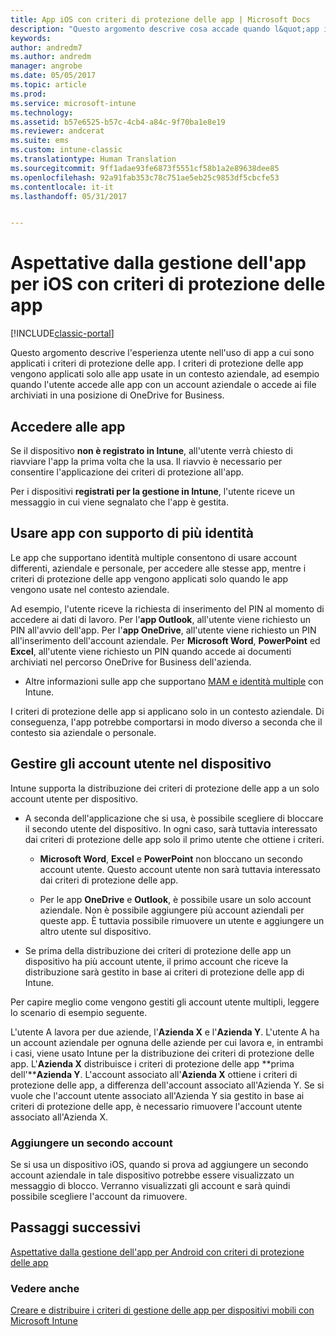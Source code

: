 ```yaml
---
title: App iOS con criteri di protezione delle app | Microsoft Docs
description: "Questo argomento descrive cosa accade quando l&quot;app iOS è gestita in base ai criteri di protezione delle app."
keywords: 
author: andredm7
ms.author: andredm
manager: angrobe
ms.date: 05/05/2017
ms.topic: article
ms.prod: 
ms.service: microsoft-intune
ms.technology: 
ms.assetid: b57e6525-b57c-4cb4-a84c-9f70ba1e8e19
ms.reviewer: andcerat
ms.suite: ems
ms.custom: intune-classic
ms.translationtype: Human Translation
ms.sourcegitcommit: 9ff1adae93fe6873f5551cf58b1a2e89638dee85
ms.openlocfilehash: 92a91fab353c78c751ae5eb25c9853df5cbcfe53
ms.contentlocale: it-it
ms.lasthandoff: 05/31/2017


---
```


# <a name="what-to-expect-when-your-ios-app-is-managed-by-app-protection-policies"></a>Aspettative dalla gestione dell'app per iOS con criteri di protezione delle app

[!INCLUDE[classic-portal](../includes/classic-portal.md)]

 Questo argomento descrive l'esperienza utente nell'uso di app a cui sono applicati i criteri di protezione delle app. I criteri di protezione delle app vengono applicati solo alle app usate in un contesto aziendale, ad esempio quando l'utente accede alle app con un account aziendale o accede ai file archiviati in una posizione di OneDrive for Business.

##  <a name="access-apps"></a>Accedere alle app

Se il dispositivo **non è registrato in Intune**, all'utente verrà chiesto di riavviare l'app la prima volta che la usa. Il riavvio è necessario per consentire l'applicazione dei criteri di protezione all'app. 

<!--- The following screenshot from the Skype app illustrates this restart request: --->


<!---  ![Screenshot of the iOS device showing PIN prompt](../media/appmanagement/iOS_AppPINPrompt.png) --->

Per i dispositivi **registrati per la gestione in Intune**, l'utente riceve un messaggio in cui viene segnalato che l'app è gestita.

##  <a name="use-apps-with-multi-identity-support"></a>Usare app con supporto di più identità

Le app che supportano identità multiple consentono di usare account differenti, aziendale e personale, per accedere alle stesse app, mentre i criteri di protezione delle app vengono applicati solo quando le app vengono usate nel contesto aziendale.  

Ad esempio, l'utente riceve la richiesta di inserimento del PIN al momento di accedere ai dati di lavoro. Per l'**app Outlook**, all'utente viene richiesto un PIN all'avvio dell'app. Per l'**app OneDrive**, all'utente viene richiesto un PIN all'inserimento dell'account aziendale.  Per **Microsoft Word**, **PowerPoint** ed **Excel**, all'utente viene richiesto un PIN quando accede ai documenti archiviati nel percorso OneDrive for Business dell'azienda.

- Altre informazioni sulle app che supportano [MAM e identità multiple](https://www.microsoft.com/cloud-platform/microsoft-intune-apps) con Intune.

I criteri di protezione delle app si applicano solo in un contesto aziendale. Di conseguenza, l'app potrebbe comportarsi in modo diverso a seconda che il contesto sia aziendale o personale.

##  <a name="manage-user-accounts-on-the-device"></a>Gestire gli account utente nel dispositivo

Intune supporta la distribuzione dei criteri di protezione delle app a un solo account utente per dispositivo.

* A seconda dell'applicazione che si usa, è possibile scegliere di bloccare il secondo utente del dispositivo. In ogni caso, sarà tuttavia interessato dai criteri di protezione delle app solo il primo utente che ottiene i criteri.
  * **Microsoft Word**, **Excel** e **PowerPoint** non bloccano un secondo account utente. Questo account utente non sarà tuttavia interessato dai criteri di protezione delle app.  

  * Per le app **OneDrive** e **Outlook**, è possibile usare un solo account aziendale. Non è possibile aggiungere più account aziendali per queste app. È tuttavia possibile rimuovere un utente e aggiungere un altro utente sul dispositivo.

* Se prima della distribuzione dei criteri di protezione delle app un dispositivo ha più account utente, il primo account che riceve la distribuzione sarà gestito in base ai criteri di protezione delle app di Intune.


Per capire meglio come vengono gestiti gli account utente multipli, leggere lo scenario di esempio seguente.

L'utente A lavora per due aziende, l'**Azienda X** e l'**Azienda Y**. L'utente A ha un account aziendale per ognuna delle aziende per cui lavora e, in entrambi i casi, viene usato Intune per la distribuzione dei criteri di protezione delle app. L'**Azienda X** distribuisce i criteri di protezione delle app **prima dell'****Azienda Y**. L'account associato all'**Azienda X** ottiene i criteri di protezione delle app, a differenza dell'account associato all'Azienda Y. Se si vuole che l'account utente associato all'Azienda Y sia gestito in base ai criteri di protezione delle app, è necessario rimuovere l'account utente associato all'Azienda X.

### <a name="add-a-second-account"></a>Aggiungere un secondo account

Se si usa un dispositivo iOS, quando si prova ad aggiungere un secondo account aziendale in tale dispositivo potrebbe essere visualizzato un messaggio di blocco. Verranno visualizzati gli account e sarà quindi possibile scegliere l'account da rimuovere.

## <a name="next-steps"></a>Passaggi successivi
[Aspettative dalla gestione dell'app per Android con criteri di protezione delle app](user-experience-for-mam-enabled-android-apps-with-microsoft-intune.md)
### <a name="see-also"></a>Vedere anche
[Creare e distribuire i criteri di gestione delle app per dispositivi mobili con Microsoft Intune](create-and-deploy-mobile-app-management-policies-with-microsoft-intune.md)

